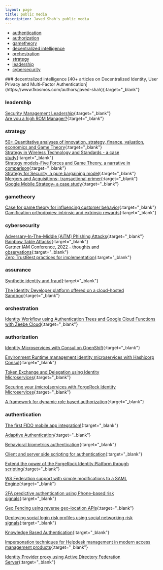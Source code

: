 ```yaml
---
layout: page
title: public media
description: Javed Shah's public media
---
```

<div class="navbar">
    <div class="navbar-inner">
        <ul class="nav">
            <li><a href="#authentication">authentication</a></li>
            <li><a href="#authorization">authorization</a></li>
            <li><a href="#gametheory">gametheory</a></li>
            <li><a href="#decentralized">decentralized intelligence</a></li>
            <li><a href="#orchestration">orchestration</a></li>
            <li><a href="#strategy">strategy</a></li>
            <li><a href="#leadership">leadership</a></li>
            <li><a href="#cybersecurity">cybersecurity</a></li>
        </ul>
    </div>
</div>
### <a name="decentralized"></a>decentralized intelligence
[40+ articles on Decentralized Identity, User Privacy and Multi-Factor Authentication](https://www.1kosmos.com/authors/javed-shah){:target="_blank"}<br>

### <a name="leadership"></a>leadership
[Security Management Leadership](https://theberkeleymba.org/2013/09/15/executive-leadership-for-security-management-guidelines-for-success/){:target="_blank"}<br>
[Are you a high ROM Manager?](https://theberkeleymba.org/2013/03/15/are-you-a-high-rom-manager-talking-managerial-energy-here-i/){:target="_blank"}<br>

### <a name="strategy"></a>strategy
[50+ Quantitative analyses of innovation, strategy, finance, valuation, economics and Game Theory](https://theberkeleymba.org){:target="_blank"}<br>
[Strategy in Wireless Technology and Standards - a case study](https://theberkeleymba.org/2014/01/16/strategy-in-wireless-technology-and-standards/){:target="_blank"}<br>
[Strategy models-Five Forces and Game Theory, a narrative in comparison](https://theberkeleymba.org/strategy-models-five-forces-and-game-thoery-a-narrative-in-comparison){:target="_blank"}<br>
[Strategy for Security, a pure bargaining model](https://theberkeleymba.org/2013/05/25/strategy-for-security-a-pure-bargaining-model){:target="_blank"}<br>
[Mergers and Acquisitions- transactional primer](https://theberkeleymba.org/2013/05/22/analysis-of-precedent-transactions-for-ma/){:target="_blank"}<br>
[Google Mobile Strategy- a case study](https://theberkeleymba.org/2014/01/18/googles-mobile-strategy/){:target="_blank"}<br>

### <a name="gametheory"></a>gametheory
[Case for game theory for influencing customer behavior](https://theberkeleymba.org/2013/09/01/gamification-1/){:target="_blank"}<br>
[Gamification orthodoxies: intrinsic and extrinsic rewards](https://theberkeleymba.org/2013/10/01/gamification-orthodoxies/){:target="_blank"}<br>

### <a name="cybersecurity"></a>cybersecurity
[Adversary-In-The-Middle (AiTM) Phishing Attacks](https://securityboulevard.com/2023/02/what-is-an-adversary-in-the-middle-aitm-phishing-attack/){:target="_blank"}<br>
[Rainbow Table Attacks](https://www.linkedin.com/pulse/rainbow-table-attacks-javed-shah){:target="_blank"}<br>
[Gartner IAM Conference, 2022 - thoughts and observations](https://www.linkedin.com/pulse/gartner-iam-thoughts-observations-javed-shah){:target="_blank"}<br>
[Zero TrustBest practices for implementation](https://www.linkedin.com/pulse/zero-trust-best-practices-implementation-javed-shah-mba-pmp){:target="_blank"}<br>

### <a name="assurance"></a>assurance
[Synthetic identity and fraud](https://www.linkedin.com/pulse/synthetic-identity-fraud-javed-shah){:target="_blank"}<br>

[The Identity Developer platform offered on a cloud-hosted Sandbox](https://www.1kosmos.com/authentication/1kosmos-developer-experience/){:target="_blank"}<br>

### <a name="orchestration"></a>orchestration
[Identity Workflow using Authentication Trees and Google Cloud Functions with Zeebe Cloud](https://community.forgerock.com/t/354){:target="_blank"}<br>

### <a name="authorization"></a>authorization
[Identity Microservices with Consul on OpenShift](https://community.forgerock.com/t/1856){:target="_blank"}<br>

[Environment Runtime management identity microservices with Hashicorp Consul](https://community.forgerock.com/t/1857){:target="_blank"}<br>

[Token Exchange and Delegation using Identity Microservices](https://community.forgerock.com/t/1855){:target="_blank"}<br>

[Securing your (micro)services with ForgeRock Identity Microservices](https://community.forgerock.com/t/1854){:target="_blank"}<br>

[A framework for dynamic role based authorization](https://wikis.forgerock.org/confluence/display/openidm/A+Framework+for+Dynamic+Roles+and+Assignments+in+OpenIDM){:target="_blank"}<br>

### <a name="authentication"></a>authentication
[The first FIDO mobile app integration!](https://www.slideshare.net/ForgeRock/technical-overview-of-fido-solution){:target="_blank"}<br>

[Adaptive Authentication](https://www.linkedin.com/pulse/adaptive-authentication-javed-shah){:target="_blank"}<br>

[Behavioral biometrics authentication](https://www.linkedin.com/pulse/behavioral-biometrics-authentication-javed-shah-mba-pmp){:target="_blank"}<br>

[Client and server side scripting for authentication](https://wikis.forgerock.org/confluence/display/openam/Scripting+in+OpenAM+13){:target="_blank"}<br>

[Extend the power of the ForgeRock Identity Platform through scripting](https://www.slideshare.net/ForgeRock/webinar-extend-the-power-of-the-forgerock-identity-platform-through-scripting){:target="_blank"}<br>

[WS Federation support with simple modifications to a SAML Engine](https://wikis.forgerock.org/confluence/display/openam/WS-Federation+Custom+SP+Attribute+Mapper+in+OpenAM?src=contextnavchildmode){:target="_blank"}<br>

[2FA predictive authentication using Phone-based risk signals](https://wikis.forgerock.org/confluence/display/openam/2FA+using+TeleSign+PhoneID+Score+API){:target="_blank"}<br>

[Geo Fencing using reverse geo-location APIs](https://wikis.forgerock.org/confluence/display/openam/Geo+Fencing+using+Pitney+Bowes+ReverseGeocode+API?src=contextnavchildmode){:target="_blank"}<br>

[Deploying social login risk profiles using social networking risk signals](https://wikis.forgerock.org/confluence/pages/viewpage.action?pageId=30113981){:target="_blank"}<br>

[Knowledge Based Authentication](https://wikis.forgerock.org/confluence/display/openam/Implementing+Knowledge+Based+Authentication+in+OpenAM?src=contextnavchildmode){:target="_blank"}<br>

[Impersonation techniques for Helpdesk management in modern access management products](https://wikis.forgerock.org/confluence/display/openam/Impersonation+Authentication+module+for+OpenAM){:target="_blank"}<br>

[Identity Provider proxy using Active Directory Federation Server](https://wikis.forgerock.org/confluence/display/openam/Configuring+OpenAM+IDP+Proxy+with+ADFS+and+remote+Service+Provider){:target="_blank"}<br>

